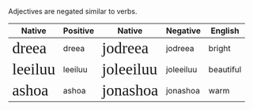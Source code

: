 Adjectives are negated similar to verbs.

| Native                                                           | Positive | Native                                                             | Negative  | English   |
| ---------------------------------------------------------------- | -------- | ------------------------------------------------------------------ | --------- | --------- |
| <span style="font-family: Meela; font-size: 32px">dreea</span>   | dreea    | <span style="font-family: Meela; font-size: 32px">jodreea</span>   | jodreea   | bright    |
| <span style="font-family: Meela; font-size: 32px">leeiluu</span> | leeiluu  | <span style="font-family: Meela; font-size: 32px">joleeiluu</span> | joleeiluu | beautiful |
| <span style="font-family: Meela; font-size: 32px">ashoa</span>   | ashoa    | <span style="font-family: Meela; font-size: 32px">jonashoa</span>  | jonashoa  | warm      |
